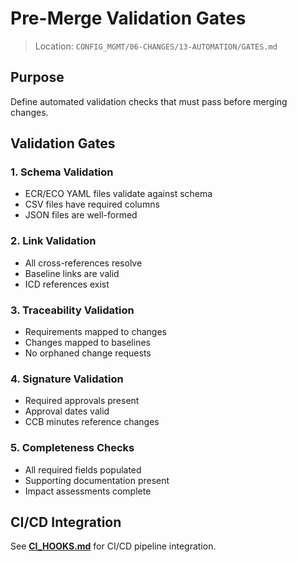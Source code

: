 # Pre-Merge Validation Gates

> Location: `CONFIG_MGMT/06-CHANGES/13-AUTOMATION/GATES.md`

## Purpose

Define automated validation checks that must pass before merging changes.

## Validation Gates

### 1. Schema Validation
- ECR/ECO YAML files validate against schema
- CSV files have required columns
- JSON files are well-formed

### 2. Link Validation
- All cross-references resolve
- Baseline links are valid
- ICD references exist

### 3. Traceability Validation
- Requirements mapped to changes
- Changes mapped to baselines
- No orphaned change requests

### 4. Signature Validation
- Required approvals present
- Approval dates valid
- CCB minutes reference changes

### 5. Completeness Checks
- All required fields populated
- Supporting documentation present
- Impact assessments complete

## CI/CD Integration

See **[CI_HOOKS.md](./CI_HOOKS.md)** for CI/CD pipeline integration.
